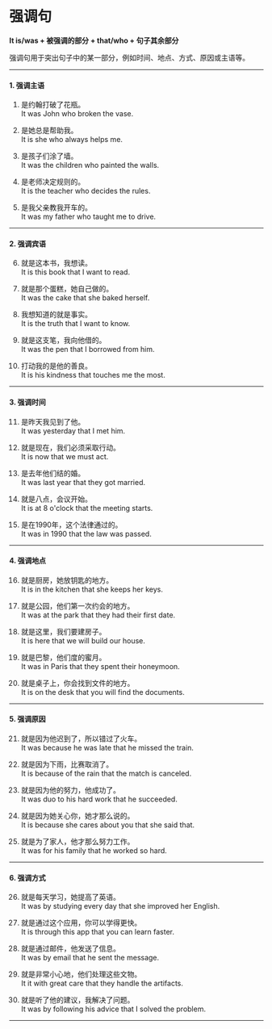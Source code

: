 # 强调句

**It is/was + 被强调的部分 + that/who + 句子其余部分**  

强调句用于突出句子中的某一部分，例如时间、地点、方式、原因或主语等。

---

#### **1. 强调主语**  
1. 是约翰打破了花瓶。  
It was John who broken the vase.

2. 是她总是帮助我。  
It is she who always helps me.

3. 是孩子们涂了墙。  
It was the children who painted the walls.

4. 是老师决定规则的。  
It is the teacher who decides the rules.

5. 是我父亲教我开车的。  
It was my father who taught me to drive.

---

#### **2. 强调宾语**  
6. 就是这本书，我想读。  
It is this book that I want to read.

7. 就是那个蛋糕，她自己做的。  
It was the cake that she baked herself.

8. 我想知道的就是事实。  
It is the truth that I want to know.

9. 就是这支笔，我向他借的。  
It was the pen that I borrowed from him.

10. 打动我的是他的善良。  
It is his kindness that touches me the most.

---

#### **3. 强调时间**  
11. 是昨天我见到了他。  
It was yesterday that I met him.

12. 就是现在，我们必须采取行动。  
It is now that we must act.

13. 是去年他们结的婚。  
It was last year that they got married.

14. 就是八点，会议开始。  
It is at 8 o'clock that the meeting starts.

15. 是在1990年，这个法律通过的。  
It was in 1990 that the law was passed.

---

#### **4. 强调地点**  
16. 就是厨房，她放钥匙的地方。  
It is in the kitchen that she keeps her keys.

17. 就是公园，他们第一次约会的地方。  
It was at the park that they had their first date.

18. 就是这里，我们要建房子。  
It is here that we will build our house.

19. 就是巴黎，他们度的蜜月。  
It was in Paris that they spent their honeymoon.

20. 就是桌子上，你会找到文件的地方。    
It is on the desk that you will find the documents.
---

#### **5. 强调原因**  
21. 就是因为他迟到了，所以错过了火车。  
It was because he was late that he missed the train.

22. 就是因为下雨，比赛取消了。  
It is because of the rain that the match is canceled.

23. 就是因为他的努力，他成功了。  
It was duo to his hard work that he succeeded.

24. 就是因为她关心你，她才那么说的。  
It is because she cares about you that she said that.

25. 就是为了家人，他才那么努力工作。  
It was for his family that he worked so hard.

---

#### **6. 强调方式**  
26. 就是每天学习，她提高了英语。  
It was by studying every day that she improved her English.

27. 就是通过这个应用，你可以学得更快。  
It is through this app that you can learn faster.

28. 就是通过邮件，他发送了信息。  
It was by email that he sent the message.

29. 就是非常小心地，他们处理这些文物。  
It it with great care that they handle the artifacts.

30. 就是听了他的建议，我解决了问题。  
It was by following his advice that I solved the problem.

---



